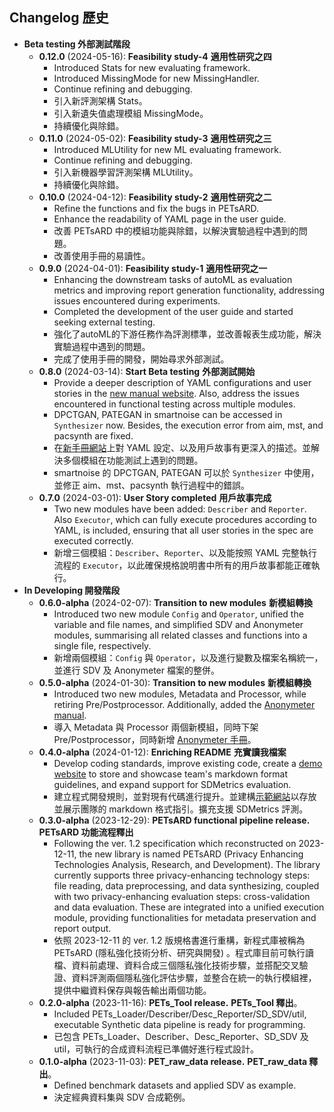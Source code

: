 ## Changelog 歷史

- **Beta testing 外部測試階段**
    - **0.12.0** (2024-05-16): **Feasibility study-4** **適用性研究之四**
        - Introduced Stats for new evaluating framework.
        - Introduced MissingMode for new MissingHandler.
        - Continue refining and debugging.
        - 引入新評測架構 Stats。
        - 引入新遺失值處理模組 MissingMode。
        - 持續優化與除錯。
    - **0.11.0** (2024-05-02): **Feasibility study-3** **適用性研究之三**
        - Introduced MLUtility for new ML evaluating framework.
        - Continue refining and debugging.
        - 引入新機器學習評測架構 MLUtility。
        - 持續優化與除錯。
    - **0.10.0** (2024-04-12): **Feasibility study-2** **適用性研究之二**
        - Refine the functions and fix the bugs in PETsARD.
        - Enhance the readability of YAML page in the user guide.
        - 改善 PETsARD 中的模組功能與除錯，以解決實驗過程中遇到的問題。
        - 改善使用手冊的易讀性。
    - **0.9.0** (2024-04-01): **Feasibility study-1** **適用性研究之一**
        - Enhancing the downstream tasks of autoML as evaluation metrics and improving report generation functionality, addressing issues encountered during experiments.
        - Completed the development of the user guide and started seeking external testing.
        - 強化了autoML的下游任務作為評測標準，並改善報表生成功能，解決實驗過程中遇到的問題。
        - 完成了使用手冊的開發，開始尋求外部測試。
    - **0.8.0** (2024-03-14): **Start Beta testing** **外部測試開始**
        - Provide a deeper description of YAML configurations and user stories in the [new manual website](https://nics-tw.github.io/PETsARD/). Also, address the issues encountered in functional testing across multiple modules.
        - DPCTGAN, PATEGAN in smartnoise can be accessed in `Synthesizer` now. Besides, the execution error from aim, mst, and pacsynth are fixed.
        - 在[新手冊網站](https://nics-tw.github.io/PETsARD/)上對 YAML 設定、以及用戶故事有更深入的描述。並解決多個模組在功能測試上遇到的問題。
        - smartnoise 的 DPCTGAN, PATEGAN 可以於 `Synthesizer` 中使用，並修正 aim、mst、pacsynth 執行過程中的錯誤。
    - **0.7.0** (2024-03-01): **User Story completed** **用戶故事完成**
        - Two new modules have been added: `Describer` and `Reporter`. Also `Executor`, which can fully execute procedures according to YAML, is included, ensuring that all user stories in the spec are executed correctly.
        - 新增三個模組：`Describer`、`Reporter`、以及能按照 YAML 完整執行流程的 `Executor`，以此確保規格說明書中所有的用戶故事都能正確執行。
- **In Developing 開發階段**
    - **0.6.0-alpha** (2024-02-07): **Transition to new modules** **新模組轉換**
        - Introduced two new module `Config` and `Operator`, unified the variable and file names, and simplified SDV and Anonymeter modules, summarising all related classes and functions into a single file, respectively.
        - 新增兩個模組：`Config` 與 `Operator`，以及進行變數及檔案名稱統一，並進行 SDV 及 Anonymeter 檔案的整併。
    - **0.5.0-alpha** (2024-01-30): **Transition to new modules** **新模組轉換**
        - Introduced two new modules, Metadata and Processor, while retiring Pre/Postprocessor. Additionally, added the [Anonymeter manual](https://nics-tw.github.io/PETsARD//Evaluator-Anonymeter.html).
        - 導入 Metadata 與 Processor 兩個新模組，同時下架 Pre/Postprocessor，同時新增 [Anonymeter 手冊](https://matheme-justyn.github.io/PETsARD-Gitbook/Evaluator-Anonymeter.html)。
    - **0.4.0-alpha** (2024-01-12): **Enriching README** **充實讀我檔案**
        - Develop coding standards, improve existing code, create a [demo website](https://matheme-justyn.github.io/PETsARD-Gitbook/) to store and showcase team's markdown format guidelines, and expand support for SDMetrics evaluation.
        - 建立程式開發規則，並對現有代碼進行提升。並建構[示範網站](https://matheme-justyn.github.io/PETsARD-Gitbook/)以存放並展示團隊的 markdown 格式指引。擴充支援 SDMetrics 評測。
    - **0.3.0-alpha** (2023-12-29): **PETsARD functional pipeline release.** **PETsARD 功能流程釋出**
        - Following the ver. 1.2 specification which reconstructed on 2023-12-11, the new library is named PETsARD (Privacy Enhancing Technologies Analysis, Research, and Development). The library currently supports three privacy-enhancing technology steps: file reading, data preprocessing, and data synthesizing, coupled with two privacy-enhancing evaluation steps: cross-validation and data evaluation. These are integrated into a unified execution module, providing functionalities for metadata preservation and report output.
        - 依照 2023-12-11 的 ver. 1.2 版規格書進行重構，新程式庫被稱為 PETsARD (隱私強化技術分析、研究與開發) 。程式庫目前可執行讀檔、資料前處理、資料合成三個隱私強化技術步驟，並搭配交叉驗證、資料評測兩個隱私強化評估步驟，並整合在統一的執行模組裡，提供中繼資料保存與報告輸出兩個功能。
    - **0.2.0-alpha** (2023-11-16): **PETs_Tool release.** **PETs_Tool 釋出**。
        - Included PETs_Loader/Describer/Desc_Reporter/SD_SDV/util, executable Synthetic data pipeline is ready for programming.
        - 已包含 PETs_Loader、Describer、Desc_Reporter、SD_SDV 及 util，可執行的合成資料流程已準備好進行程式設計。
    - **0.1.0-alpha** (2023-11-03): **PET_raw_data release.** **PET_raw_data 釋出**。
        - Defined benchmark datasets and applied SDV as example.
        - 決定經典資料集與 SDV 合成範例。
